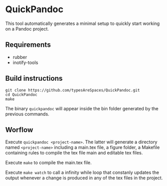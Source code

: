 # QuickPandoc

This tool automatically generates a minimal 
setup to quickly start working on a Pandoc project.

## Requirements

- rubber 
- inotify-tools

## Build instructions

```
git clone https://github.com/typesAreSpaces/QuickPandoc.git
cd QuickPandoc
make
```

The binary `quickpandoc` will appear inside the bin folder
generated by the previous commands.

## Worflow

Execute `quickpandoc <project-name>`. The latter will generate
a directory named `<project-name>` including a main.tex
file, a figure folder, a Makefile containing rules to compile
the tex file main and editable tex files.

Execute `make` to compile the main.tex file.

Execute `make watch` to call a infinity while loop that
constanly updates the output whenever a change is produced
in any of the tex files in the project.
 

